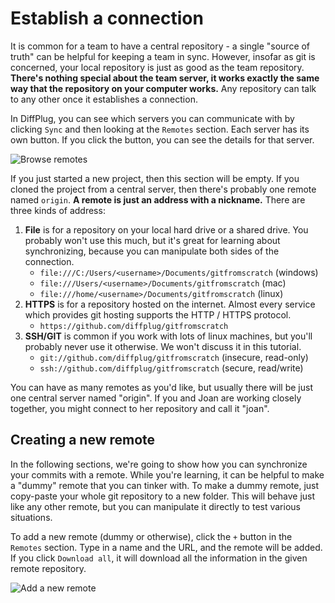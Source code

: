 # Establish a connection

It is common for a team to have a central repository - a single "source of truth" can be helpful for keeping a team in sync.  However, insofar as git is concerned, your local repository is just as good as the team repository.  **There's nothing special about the team server, it works exactly the same way that the repository on your computer works.**  Any repository can talk to any other once it establishes a connection.

In DiffPlug, you can see which servers you can communicate with by clicking `Sync` and then looking at the `Remotes` section.  Each server has its own button.  If you click the button, you can see the details for that server.

![Browse remotes](Remotes_Browse.png)

If you just started a new project, then this section will be empty.  If you cloned the project from a central server, then there's probably one remote named `origin`.  **A remote is just an address with a nickname.**  There are three kinds of address:

1. **File**  is for a repository on your local hard drive or a shared drive.  You probably won't use this much, but it's great for learning about synchronizing, because you can manipulate both sides of the connection.
	+ `file:///C:/Users/<username>/Documents/gitfromscratch` (windows)
	+ `file:///Users/<username>/Documents/gitfromscratch` (mac)
	+ `file:///home/<username>/Documents/gitfromscratch` (linux)
2. **HTTPS** is for a repository hosted on the internet.  Almost every service which provides git hosting supports the HTTP / HTTPS protocol.
	+ `https://github.com/diffplug/gitfromscratch`
3. **SSH/GIT** is common if you work with lots of linux machines, but you'll probably never use it otherwise.  We won't discuss it in this tutorial.
	+ `git://github.com/diffplug/gitfromscratch` (insecure, read-only)
	+ `ssh://github.com/diffplug/gitfromscratch` (secure, read/write)

You can have as many remotes as you'd like, but usually there will be just one central server named "origin".  If you and Joan are working closely together, you might connect to her repository and call it "joan".

## Creating a new remote

In the following sections, we're going to show how you can synchronize your commits with a remote.  While you're learning, it can be helpful to make a "dummy" remote that you can tinker with.  To make a dummy remote, just copy-paste your whole git repository to a new folder.  This will behave just like any other remote, but you can manipulate it directly to test various situations.

To add a new remote (dummy or otherwise), click the `+` button in the `Remotes` section.  Type in a name and the URL, and the remote will be added.  If you click `Download all`, it will download all the information in the given remote repository.

![Add a new remote](Remotes_Add.png)
